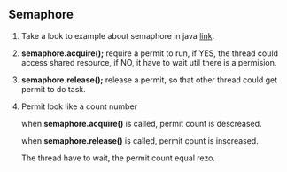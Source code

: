 
## Semaphore

1. Take a look to example about semaphore in java 
[link](https://github.com/colenhuttran/java-concurrent/blob/master/semaphore-example/src/com/SamephorExample.java).


2. **semaphore.acquire();** require a permit to run, if YES, the thread could access shared resource, if NO, it have to wait 
util there is a permision.

3. **semaphore.release();** release a permit, so that other thread could get permit to do task.

4. Permit look like a count number
    
    when **semaphore.acquire()** is called, permit count is descreased.
    
    when **semaphore.release()** is called, permit count is inscreased.
    
    The thread have to wait, the permit count equal rezo.


